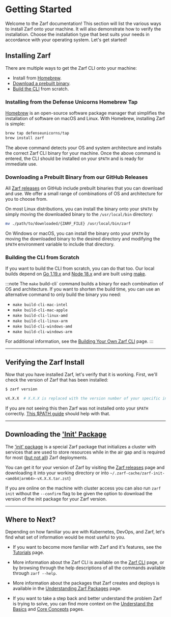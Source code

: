 # Getting Started

Welcome to the Zarf documentation! This section will list the various ways to install Zarf onto your machine. It will also demonstrate how to verify the installation. Choose the installation type that best suits your needs in accordance with your operating system. Let's get started!

## Installing Zarf

There are multiple ways to get the Zarf CLI onto your machine:

- Install from [Homebrew](#installing-from-the-defense-unicorns-homebrew-tap).
- [Download a prebuilt binary](#downloading-a-prebuilt-binary-from-our-github-releases).
- [Build the CLI](#building-the-cli-from-scratch) from scratch.

### Installing from the Defense Unicorns Homebrew Tap

[Homebrew](https://brew.sh/) is an open-source software package manager that simplifies the installation of software on macOS and Linux. With Homebrew, installing Zarf is simple:

```bash
brew tap defenseunicorns/tap
brew install zarf
```

The above command detects your OS and system architecture and installs the correct Zarf CLI binary for your machine. Once the above command is entered, the CLI should be installed on your `$PATH` and is ready for immediate use.

### Downloading a Prebuilt Binary from our GitHub Releases

All [Zarf releases](https://github.com/defenseunicorns/zarf/releases) on GitHub include prebuilt binaries that you can download and use. We offer a small range of combinations of OS and architecture for you to choose from.

On most Linux distributions, you can install the binary onto your `$PATH` by simply moving the downloaded binary to the `/usr/local/bin` directory:

```bash
mv ./path/to/downloaded/{ZARF_FILE} /usr/local/bin/zarf
```

On Windows or macOS, you can install the binary onto your `$PATH` by moving the downloaded binary to the desired directory and modifying the `$PATH` environment variable to include that directory.

### Building the CLI from Scratch

If you want to build the CLI from scratch, you can do that too. Our local builds depend on [Go 1.19.x](https://golang.org/doc/install) and [Node 18.x](https://nodejs.org/en) and are built using [make](https://www.gnu.org/software/make/).

:::note
The `make` build-cli` command builds a binary for each combination of OS and architecture. If you want to shorten the build time, you can use an alternative command to only build the binary you need:

- `make build-cli-mac-intel`
- `make build-cli-mac-apple`
- `make build-cli-linux-amd`
- `make build-cli-linux-arm`
- `make build-cli-windows-amd`
- `make build-cli-windows-arm`

For additional information, see the [Building Your Own Zarf CLI](../2-the-zarf-cli/0-building-your-own-cli.md) page.
:::

---

## Verifying the Zarf Install

Now that you have installed Zarf, let's verify that it is working. First, we'll check the version of Zarf that has been installed:

```bash
$ zarf version

vX.X.X  # X.X.X is replaced with the version number of your specific installation
```

If you are not seeing this then Zarf was not installed onto your `$PATH` correctly. [This $PATH guide](https://zwbetz.com/how-to-add-a-binary-to-your-path-on-macos-linux-windows/) should help with that.

---

## Downloading the ['Init' Package](../3-create-a-zarf-package/3-zarf-init-package.md)

The ['init' package](../3-create-a-zarf-package/3-zarf-init-package.md) is a special Zarf package that initializes a cluster with services that are used to store resources while in the air gap and is required for most ([but not all](../../examples/yolo/README.md)) Zarf deployments.

You can get it for your version of Zarf by visiting the [Zarf releases](https://github.com/defenseunicorns/zarf/releases) page and downloading it into your working directory or into `~/.zarf-cache/zarf-init-<amd64|arm64>-vX.X.X.tar.zst`)

If you are online on the machine with cluster access you can also run `zarf init` without the `--confirm` flag to be given the option to download the version of the init package for your Zarf version.

---

## Where to Next?

Depending on how familiar you are with Kubernetes, DevOps, and Zarf, let's find what set of information would be most useful to you.

- If you want to become more familiar with Zarf and it's features, see the [Tutorials](../6-zarf-tutorials/index.md) page.

- More information about the Zarf CLI is available on the [Zarf CLI](../2-the-zarf-cli/index.md) page, or by browsing through the help descriptions of all the commands available through `zarf --help`.

- More information about the packages that Zarf creates and deploys is available in the [Understanding Zarf Packages](../3-create-a-zarf-package/1-zarf-packages.md) page.

- If you want to take a step back and better understand the problem Zarf is trying to solve, you can find more context on the [Understand the Basics](./0-understand-the-basics.md) and [Core Concepts](./1-core-concepts.md) pages.

